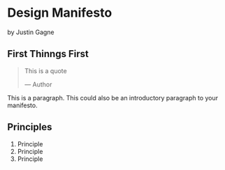 # Design Manifesto

by Justin Gagne

## First Thinngs First

> This is a quote
>
> — Author

This is a paragraph. This could also be an introductory paragraph to your manifesto.

## Principles

1. Principle
2. Principle
3. Principle
